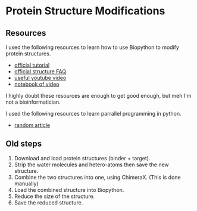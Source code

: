 # Protein Structure Modifications

## Resources
I used the following resources to learn how to use Biopython to modify protein structures.
- [official tutorial](http://biopython.org/DIST/docs/tutorial/Tutorial.pdf)
- [official structure FAQ](https://biopython.org/wiki/The_Biopython_Structural_Bioinformatics_FAQ)
- [useful youtube video](https://www.youtube.com/watch?v=mL8NPpRxgJA)
- [notebook of video](https://nbviewer.org/github/cgoliver/Notebooks/blob/master/COMP_364/L27/L27.ipynb)

I highly doubt these resources are enough to get good enough, but meh I'm not a bioinformatician.

I used the following resources to learn parrallel programming in python.
- [random article](https://www.machinelearningplus.com/python/parallel-processing-python/?expand_article=1)

## Old steps
1. Download and load protein structures (binder + target).
2. Strip the water molecules and hetero-atoms then save the new structure.
3. Combine the two structures into one, using ChimeraX. (This is done manually)
4. Load the combined structure into Biopython.
5. Reduce the size of the structure.
6. Save the reduced structure.